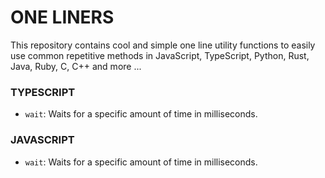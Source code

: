 # ONE LINERS
This repository contains cool and simple one line utility functions to easily use common repetitive methods in
JavaScript, TypeScript, Python, Rust, Java, Ruby,  C, C++ and more ...


### TYPESCRIPT
- `wait`: Waits for a specific amount of time in milliseconds.

### JAVASCRIPT
- `wait`: Waits for a specific amount of time in milliseconds.
